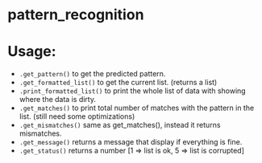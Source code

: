 # pattern_recognition

# Usage:

- `.get_pattern()` to get the predicted pattern.
- `.get_formatted_list()` to get the current list. (returns a list)
- `.print_formatted_list()` to print the whole list of data with showing where the data is dirty.
- `.get_matches()` to print total number of matches with the pattern in the list. (still need some optimizations)
- `.get_mismatches()` same as get_matches(), instead it returns mismatches.
- `.get_message()` returns a message that display if everything is fine.
- `.get_status()` returns a number [1 => list is ok, 5 => list is corrupted]
